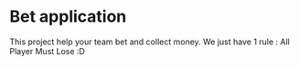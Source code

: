 # Bet application

 This project help your team bet and collect money. We just have 1 rule : All Player Must Lose :D

